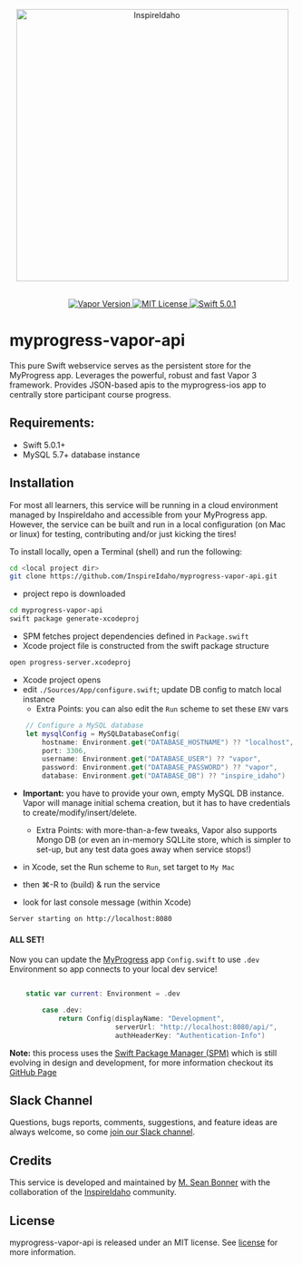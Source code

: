 <div class = "black">
<p align="center" >
    <img src="https://user-images.githubusercontent.com/9576678/62970080-81796600-bdc3-11e9-8814-3e0cb806bb1e.png" width="480" alt="InspireIdaho">
</div>

<p align="center">
    <br>
       <a href="https://vapor.codes">
        <img src="https://img.shields.io/badge/Vapor-3-brightgreen.svg" alt="Vapor Version">
    </a>
    <a href="LICENSE">
        <img src="http://img.shields.io/badge/license-MIT-brightgreen.svg" alt="MIT License">
    </a>
    <a href="https://swift.org">
        <img src="http://img.shields.io/badge/swift-5.0.1-brightgreen.svg" alt="Swift 5.0.1">
    </a>
</p>


# myprogress-vapor-api

This pure Swift webservice serves as the persistent store for the MyProgress app. Leverages the powerful, robust and fast Vapor 3 framework. Provides JSON-based apis to the myprogress-ios app to centrally store participant course progress. 

## Requirements:

- Swift 5.0.1+
- MySQL 5.7+ database instance

## Installation

For most all learners, this service will be running in a cloud environment managed by InspireIdaho and accessible from your MyProgress app.  However, the service can be built and run in a local configuration (on Mac or linux) for testing, contributing and/or just kicking the tires! 

To install locally, open a Terminal (shell) and run the following:

```sh
cd <local project dir>
git clone https://github.com/InspireIdaho/myprogress-vapor-api.git
```
- project repo is downloaded 

```sh
cd myprogress-vapor-api
swift package generate-xcodeproj
```
- SPM fetches project dependencies defined in `Package.swift`
- Xcode project file is constructed from the swift package structure

```sh
open progress-server.xcodeproj
```

- Xcode project opens
- edit `./Sources/App/configure.swift`; update DB config to match local instance
	- 	Extra Points: you can also edit the `Run` scheme to set these `ENV` vars

```swift
    // Configure a MySQL database
    let mysqlConfig = MySQLDatabaseConfig(
        hostname: Environment.get("DATABASE_HOSTNAME") ?? "localhost",
        port: 3306,
        username: Environment.get("DATABASE_USER") ?? "vapor",
        password: Environment.get("DATABASE_PASSWORD") ?? "vapor",
        database: Environment.get("DATABASE_DB") ?? "inspire_idaho")
```

- **Important:** you have to provide your own, empty MySQL DB instance.  Vapor will manage initial schema creation, but it has to have credentials to create/modify/insert/delete.
	- Extra Points: with more-than-a-few tweaks, Vapor also supports Mongo DB (or even an in-memory SQLLite store, which is simpler to set-up, but any test data goes away when service stops!)

- in Xcode, set the Run scheme to `Run`, set target to `My Mac`
- then &#8984;-R to (build) & run the service
- look for last console message (within Xcode)

```sh
Server starting on http://localhost:8080
```

#### ALL SET!
Now you can update the [MyProgress](https://github.com/InspireIdaho/myprogress-ios) app `Config.swift` to use `.dev` Environment so app connects to your local dev service!

```swift

    static var current: Environment = .dev

        case .dev:
            return Config(displayName: "Development",
                          serverUrl: "http://localhost:8080/api/",
                          authHeaderKey: "Authentication-Info")
```

**Note:** this process uses the [Swift Package Manager (SPM)](https://swift.org/package-manager) which is still evolving in design and development, for more information checkout its [GitHub Page](https://github.com/apple/swift-package-manager)



## Slack Channel

Questions, bugs reports, comments, suggestions, and feature ideas are always welcome,  so come [join our Slack channel](http://inspireidaho.slack.com).

## Credits

This service is developed and maintained by [M. Sean Bonner](https://github.com/mseanbonner) with the collaboration of the [InspireIdaho](https://www.inspireidaho.com) community.

## License

myprogress-vapor-api is released under an MIT license. See [license](LICENSE) for more information.

